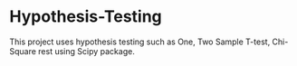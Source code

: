 # Hypothesis-Testing
This project uses hypothesis testing such as One, Two Sample T-test, Chi-Square rest using Scipy package.

